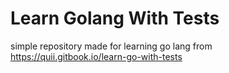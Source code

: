 # Learn Golang With Tests
simple repository made for learning go lang from https://quii.gitbook.io/learn-go-with-tests
